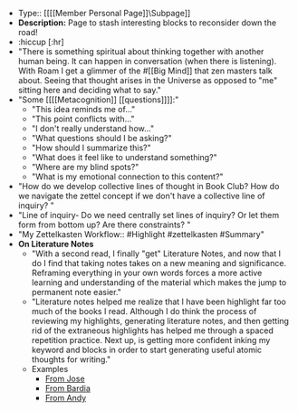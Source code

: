 - Type:: [[[[Member Personal Page]]\Subpage]]
- **Description:** Page to stash interesting blocks to reconsider down the road!
- :hiccup [:hr]
- "There is something spiritual about thinking together with another human being. It can happen in conversation (when there is listening). With Roam I get a glimmer of the #[[Big Mind]] that zen masters talk about. Seeing that thought arises in the Universe as opposed to "me" sitting here and deciding what to say."
- "Some [[[[Metacognition]] [[questions]]]]:"
    - "This idea reminds me of..."
    - "This point conflicts with..."
    - "I don't really understand how..."
    - "What questions should I be asking?"
    - "How should I summarize this?"
    - "What does it feel like to understand something?"
    - "Where are my blind spots?"
    - "What is my emotional connection to this content?"
- "How do we develop collective lines of thought in Book Club?  How do we navigate the zettel concept if we don't have a collective line of inquiry? "
- "Line of inquiry- Do we need centrally set lines of inquiry? Or let them form from bottom up? Are there constraints? "
- "My Zettelkasten Workflow:: #Highlight #zettelkasten #Summary"
- **On Literature Notes**
    - "With a second read, I finally "get" Literature Notes, and now that I do I find that taking notes takes on a new meaning and significance. Reframing everything in your own words forces a more active learning and understanding of the material which makes the jump to permanent note easier."
    - "Literature notes helped me realize that I have been highlight far too much of the books I read. Although I do think the process of reviewing my highlights, generating literature notes, and then getting rid of the extraneous highlights has helped me through a spaced repetition practice. Next up, is getting more confident inking my keyword and blocks in order to start generating useful atomic thoughts for writing."
    - Examples
        - [From Jose](((zeOWbDGHi)))
        - [From Bardia](((bZK4LaPjE)))
        - [From Andy](((djc0qP_U9)))
